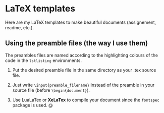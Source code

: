 # LaTeX templates

Here are my LaTeX templates to make beautiful documents (assignement, readme, etc.).

## Using the preamble files (the way I use them)

The preambles files are named according to the highlighting colours of the code in the `lstlisting` environments.

1. Put the desired preamble file in the same directory as your .tex source file.

2. Just write `\input{preamble_filename}` instead of the preamble in your source file (before `\begin{document}`).

3. Use LuaLaTex or **XeLaTex** to compile your document since the `fontspec` package is used.
@